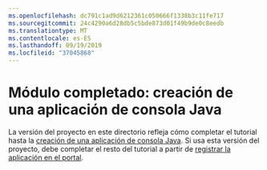 ```yaml
---
ms.openlocfilehash: dc791c1ad9d6212361c050666f1338b3c11fe717
ms.sourcegitcommit: 24c4290a6d28db5c5bde873d01f49b9de0c8eedb
ms.translationtype: MT
ms.contentlocale: es-ES
ms.lasthandoff: 09/19/2019
ms.locfileid: "37045868"
---
```

# <a name="completed-module-create-a-java-console-app"></a>Módulo completado: creación de una aplicación de consola Java

La versión del proyecto en este directorio refleja cómo completar el tutorial hasta la [creación de una aplicación de consola Java](https://docs.microsoft.com/graph/tutorials/java?tutorial-step=1). Si usa esta versión del proyecto, debe completar el resto del tutorial a partir de [registrar la aplicación en el portal](https://docs.microsoft.com/graph/tutorials/java?tutorial-step=2).
